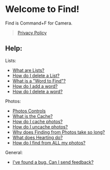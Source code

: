 # Welcome to Find!

Find is Command+F for Camera.
> [Privacy Policy](https://aheze.github.io/FindHelp/PrivacyPolicy.html)

## Help:

Lists:
- [What are Lists?](https://aheze.github.io/FindHelp/Lists-WhatAreLists.html)
- [How do I delete a List?](https://aheze.github.io/FindHelp/Lists-DeleteList.html)
- [What is a "Word to Find"?](https://aheze.github.io/FindHelp/Lists-WhatIsAWordToFind.html)
- [How do I add a word?](https://aheze.github.io/FindHelp/Lists-AddWord.html)
- [How do I delete a word?](https://aheze.github.io/FindHelp/Lists-DeleteWord.html)

Photos:
- [Photos Controls](https://aheze.github.io/FindHelp/Photos-PhotosControls.html)
- [What is the Cache?](https://aheze.github.io/FindHelp/Photos-WhatIsTheCache.html)
- [How do I cache photos?](https://aheze.github.io/FindHelp/Photos-CachePhotos.html)
- [How do I uncache photos?](https://aheze.github.io/FindHelp/Photos-UncachePhotos.html)
- [Why does Finding from Photos take so long?](https://aheze.github.io/FindHelp/Photos-TakeLongTime.html)
- [What does Hearting do?](https://aheze.github.io/FindHelp/Photos-Hearting.html)
- [How do I find from ALL my photos?](https://aheze.github.io/FindHelp/Photos-FindFromAllPhotos.html)

General:
- [I've found a bug. Can I send feedback?](https://aheze.github.io/FindHelp/FoundBug-SendFeedback.html)


